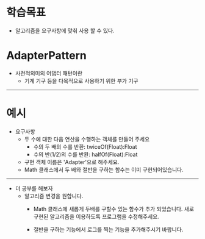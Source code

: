 # 학습목표
- 알고리즘을 요구사항에 맞춰 사용 할 수 있다.

# AdapterPattern
- 사전적의미의 어댑터 패턴이란
    - 기계 기구 등을 다목적으로 사용하기 위한 부가 기구
    
---
# 예시
- 요구사항
    - 두 수에 대한 다음 연산을 수행하는 객체를 만들어 주세요
        - 수의 두 배의 수를 반환: twiceOf(Float):Float
        - 수의 반(1/2)의 수를 반환: halfOf(Float):Float
    - 구현 객체 이름은 'Adapter'으로 해주세요.
    - Math 클래스에서 두 배와 절반을 구하는 함수는 이미 구현되어있습니다.
    
---
- 더 공부를 해보자
    - 알고리즘 변경을 원합니다.
        - Math 클래스에 새롭게 두배를 구할수 있는 함수가 추가 되었습니다.
        새로 구현된 알고리즘을 이용하도록 프로그램을 수정해주세요.
          
        - 절반을 구하는 기능에서 로그를 찍는 기능을 추가해주시기 바랍니다.